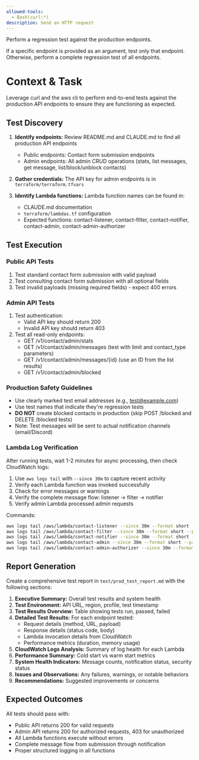 ```yaml
---
allowed-tools:
  - Bash(curl:*)
description: Send an HTTP request
---
```


Perform a regression test against the production endpoints.

If a specific endpoint is provided as an argument, test only that endpoint. Otherwise, perform a complete regression test of all endpoints.

# Context & Task

Leverage curl and the aws cli to perform end-to-end tests against the production API endpoints to ensure they are functioning as expected.

## Test Discovery

1. **Identify endpoints:** Review README.md and CLAUDE.md to find all production API endpoints
   - Public endpoints: Contact form submission endpoints
   - Admin endpoints: All admin CRUD operations (stats, list messages, get message, list/block/unblock contacts)

2. **Gather credentials:** The API key for admin endpoints is in `terraform/terraform.tfvars`

3. **Identify Lambda functions:** Lambda function names can be found in:
   - CLAUDE.md documentation
   - `terraform/lambdas.tf` configuration
   - Expected functions: contact-listener, contact-filter, contact-notifier, contact-admin, contact-admin-authorizer

## Test Execution

### Public API Tests
1. Test standard contact form submission with valid payload
2. Test consulting contact form submission with all optional fields
3. Test invalid payloads (missing required fields) - expect 400 errors

### Admin API Tests
1. Test authentication:
   - Valid API key should return 200
   - Invalid API key should return 403
2. Test all read-only endpoints:
   - GET /v1/contact/admin/stats
   - GET /v1/contact/admin/messages (test with limit and contact_type parameters)
   - GET /v1/contact/admin/messages/{id} (use an ID from the list results)
   - GET /v1/contact/admin/blocked

### Production Safety Guidelines
- Use clearly marked test email addresses (e.g., test@example.com)
- Use test names that indicate they're regression tests
- **DO NOT** create blocked contacts in production (skip POST /blocked and DELETE /blocked tests)
- Note: Test messages will be sent to actual notification channels (email/Discord)

### Lambda Log Verification
After running tests, wait 1-2 minutes for async processing, then check CloudWatch logs:
1. Use `aws logs tail` with `--since 30m` to capture recent activity
2. Verify each Lambda function was invoked successfully
3. Check for error messages or warnings
4. Verify the complete message flow: listener → filter → notifier
5. Verify admin Lambda processed admin requests

Commands:
```bash
aws logs tail /aws/lambda/contact-listener --since 30m --format short --profile jscom | head -50
aws logs tail /aws/lambda/contact-filter --since 30m --format short --profile jscom | head -50
aws logs tail /aws/lambda/contact-notifier --since 30m --format short --profile jscom | head -50
aws logs tail /aws/lambda/contact-admin --since 30m --format short --profile jscom | head -50
aws logs tail /aws/lambda/contact-admin-authorizer --since 30m --format short --profile jscom | head -50
```

## Report Generation

Create a comprehensive test report in `test/prod_test_report.md` with the following sections:

1. **Executive Summary:** Overall test results and system health
2. **Test Environment:** API URL, region, profile, test timestamp
3. **Test Results Overview:** Table showing tests run, passed, failed
4. **Detailed Test Results:** For each endpoint tested:
   - Request details (method, URL, payload)
   - Response details (status code, body)
   - Lambda invocation details from CloudWatch
   - Performance metrics (duration, memory usage)
5. **CloudWatch Logs Analysis:** Summary of log health for each Lambda
6. **Performance Summary:** Cold start vs warm start metrics
7. **System Health Indicators:** Message counts, notification status, security status
8. **Issues and Observations:** Any failures, warnings, or notable behaviors
9. **Recommendations:** Suggested improvements or concerns

## Expected Outcomes

All tests should pass with:
- Public API returns 200 for valid requests
- Admin API returns 200 for authorized requests, 403 for unauthorized
- All Lambda functions execute without errors
- Complete message flow from submission through notification
- Proper structured logging in all functions
